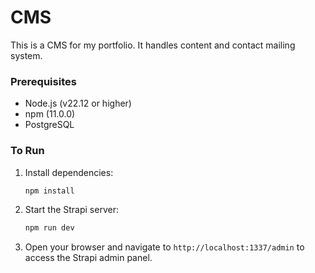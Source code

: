 # CMS

This is a CMS for my portfolio. It handles content and contact mailing system.

### Prerequisites

-  Node.js (v22.12 or higher)
-  npm (11.0.0)
-  PostgreSQL

### To Run

1. Install dependencies:

   ```bash
   npm install
   ```

2. Start the Strapi server:

   ```bash
   npm run dev
   ```

3. Open your browser and navigate to `http://localhost:1337/admin` to access the Strapi admin panel.
